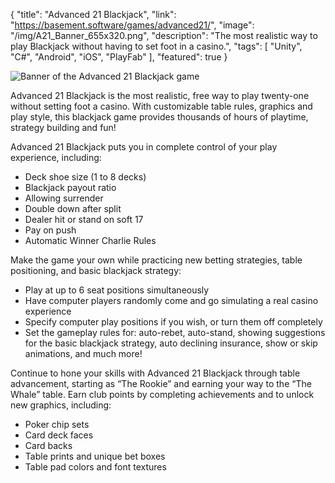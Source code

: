 {
    "title": "Advanced 21 Blackjack",
    "link": "https://basement.software/games/advanced21/",
    "image": "/img/A21_Banner_655x320.png",
    "description": "The most realistic way to play Blackjack without having to set foot in a casino.",
    "tags": [ "Unity", "C#", "Android", "iOS", "PlayFab" ],
    "featured": true
}

![Banner of the Advanced 21 Blackjack game](/img/A21_Banner_655x320.png "Advanced 21 Blackjack banner")

Advanced 21 Blackjack is the most realistic, free way to play twenty-one without setting foot a casino. With customizable table rules, graphics and play style, this blackjack game provides thousands of hours of playtime, strategy building and fun!

Advanced 21 Blackjack puts you in complete control of your play experience, including:
<ul>
<li>Deck shoe size (1 to 8 decks)</li>
<li>Blackjack payout ratio</li>
<li>Allowing surrender</li>
<li>Double down after split</li>
<li>Dealer hit or stand on soft 17</li>
<li>Pay on push</li>
<li>Automatic Winner Charlie Rules</li>
</ul>

Make the game your own while practicing new betting strategies, table positioning, and basic blackjack strategy:
<ul>
<li>Play at up to 6 seat positions simultaneously</li>
<li>Have computer players randomly come and go simulating a real casino experience</li>
<li>Specify computer play positions if you wish, or turn them off completely</li>
<li>Set the gameplay rules for: auto-rebet, auto-stand, showing suggestions for the basic blackjack strategy, auto declining insurance, show or skip animations, and much more!</li>
</ul>

Continue to hone your skills with Advanced 21 Blackjack through table advancement, starting as “The Rookie” and earning your way to the “The Whale” table. Earn club points by completing achievements and to unlock new graphics, including:
<ul>
<li>Poker chip sets</li>
<li>Card deck faces</li>
<li>Card backs</li>
<li>Table prints and unique bet boxes</li>
<li>Table pad colors and font textures</li>
</ul>
